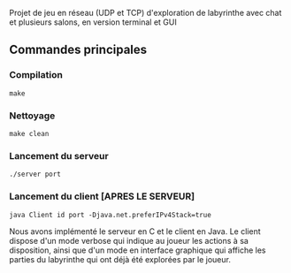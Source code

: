 Projet de jeu en réseau (UDP et TCP) d'exploration de labyrinthe avec chat et plusieurs salons, en version terminal et GUI


## Commandes principales

### Compilation 
`make`

### Nettoyage
`make clean`

### Lancement du serveur
`./server port`

### Lancement du client [APRES LE SERVEUR]
`java Client id port -Djava.net.preferIPv4Stack=true`


Nous avons implémenté le serveur en C et le client en Java. Le client dispose d'un mode verbose qui indique au joueur les actions à sa disposition, ainsi que d'un mode en interface graphique qui affiche les parties du labyrinthe qui ont déjà été explorées par le joueur.

